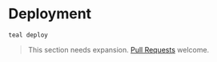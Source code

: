 # Deployment

```shell
teal deploy
```

> This section needs expansion. [Pull
> Requests](https://github.com/condense9/teal-lang) welcome.


